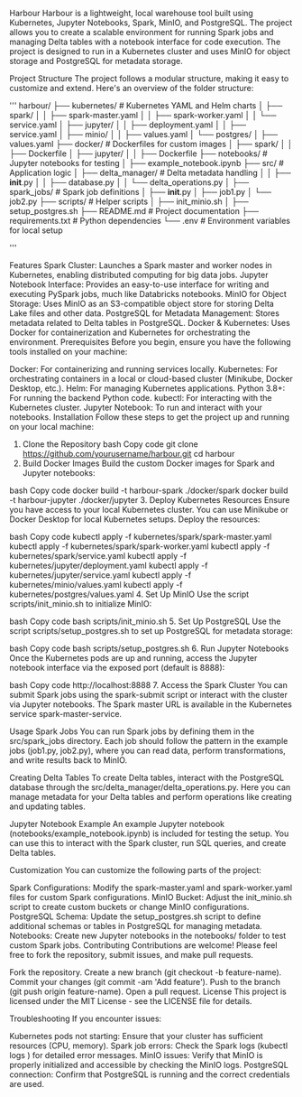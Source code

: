Harbour 
Harbour is a lightweight, local warehouse tool built using Kubernetes, Jupyter Notebooks, Spark, MinIO, and PostgreSQL. The project allows you to create a scalable environment for running Spark jobs and managing Delta tables with a notebook interface for code execution. The project is designed to run in a Kubernetes cluster and uses MinIO for object storage and PostgreSQL for metadata storage.

Project Structure
The project follows a modular structure, making it easy to customize and extend. Here's an overview of the folder structure:

'''
harbour/
├── kubernetes/               # Kubernetes YAML and Helm charts
│   ├── spark/
│   │   ├── spark-master.yaml
│   │   ├── spark-worker.yaml
│   │   └── service.yaml
│   ├── jupyter/
│   │   ├── deployment.yaml
│   │   ├── service.yaml
│   ├── minio/
│   │   ├── values.yaml
│   └── postgres/
│       ├── values.yaml
├── docker/                   # Dockerfiles for custom images
│   ├── spark/
│   │   ├── Dockerfile
│   ├── jupyter/
│   │   ├── Dockerfile
├── notebooks/                # Jupyter notebooks for testing
│   ├── example_notebook.ipynb
├── src/                      # Application logic
│   ├── delta_manager/         # Delta metadata handling
│   │   ├── __init__.py
│   │   ├── database.py
│   │   └── delta_operations.py
│   ├── spark_jobs/            # Spark job definitions
│       ├── __init__.py
│       ├── job1.py
│       └── job2.py
├── scripts/                  # Helper scripts
│   ├── init_minio.sh
│   ├── setup_postgres.sh
├── README.md                 # Project documentation
├── requirements.txt          # Python dependencies
└── .env                      # Environment variables for local setup

'''

Features
Spark Cluster: Launches a Spark master and worker nodes in Kubernetes, enabling distributed computing for big data jobs.
Jupyter Notebook Interface: Provides an easy-to-use interface for writing and executing PySpark jobs, much like Databricks notebooks.
MinIO for Object Storage: Uses MinIO as an S3-compatible object store for storing Delta Lake files and other data.
PostgreSQL for Metadata Management: Stores metadata related to Delta tables in PostgreSQL.
Docker & Kubernetes: Uses Docker for containerization and Kubernetes for orchestrating the environment.
Prerequisites
Before you begin, ensure you have the following tools installed on your machine:

Docker: For containerizing and running services locally.
Kubernetes: For orchestrating containers in a local or cloud-based cluster (Minikube, Docker Desktop, etc.).
Helm: For managing Kubernetes applications.
Python 3.8+: For running the backend Python code.
kubectl: For interacting with the Kubernetes cluster.
Jupyter Notebook: To run and interact with your notebooks.
Installation
Follow these steps to get the project up and running on your local machine:

1. Clone the Repository
bash
Copy code
git clone https://github.com/yourusername/harbour.git
cd harbour
2. Build Docker Images
Build the custom Docker images for Spark and Jupyter notebooks:

bash
Copy code
docker build -t harbour-spark ./docker/spark
docker build -t harbour-jupyter ./docker/jupyter
3. Deploy Kubernetes Resources
Ensure you have access to your local Kubernetes cluster. You can use Minikube or Docker Desktop for local Kubernetes setups. Deploy the resources:

bash
Copy code
kubectl apply -f kubernetes/spark/spark-master.yaml
kubectl apply -f kubernetes/spark/spark-worker.yaml
kubectl apply -f kubernetes/spark/service.yaml
kubectl apply -f kubernetes/jupyter/deployment.yaml
kubectl apply -f kubernetes/jupyter/service.yaml
kubectl apply -f kubernetes/minio/values.yaml
kubectl apply -f kubernetes/postgres/values.yaml
4. Set Up MinIO
Use the script scripts/init_minio.sh to initialize MinIO:

bash
Copy code
bash scripts/init_minio.sh
5. Set Up PostgreSQL
Use the script scripts/setup_postgres.sh to set up PostgreSQL for metadata storage:

bash
Copy code
bash scripts/setup_postgres.sh
6. Run Jupyter Notebooks
Once the Kubernetes pods are up and running, access the Jupyter notebook interface via the exposed port (default is 8888):

bash
Copy code
http://localhost:8888
7. Access the Spark Cluster
You can submit Spark jobs using the spark-submit script or interact with the cluster via Jupyter notebooks. The Spark master URL is available in the Kubernetes service spark-master-service.

Usage
Spark Jobs
You can run Spark jobs by defining them in the src/spark_jobs directory. Each job should follow the pattern in the example jobs (job1.py, job2.py), where you can read data, perform transformations, and write results back to MinIO.

Creating Delta Tables
To create Delta tables, interact with the PostgreSQL database through the src/delta_manager/delta_operations.py. Here you can manage metadata for your Delta tables and perform operations like creating and updating tables.

Jupyter Notebook Example
An example Jupyter notebook (notebooks/example_notebook.ipynb) is included for testing the setup. You can use this to interact with the Spark cluster, run SQL queries, and create Delta tables.

Customization
You can customize the following parts of the project:

Spark Configurations: Modify the spark-master.yaml and spark-worker.yaml files for custom Spark configurations.
MinIO Bucket: Adjust the init_minio.sh script to create custom buckets or change MinIO configurations.
PostgreSQL Schema: Update the setup_postgres.sh script to define additional schemas or tables in PostgreSQL for managing metadata.
Notebooks: Create new Jupyter notebooks in the notebooks/ folder to test custom Spark jobs.
Contributing
Contributions are welcome! Please feel free to fork the repository, submit issues, and make pull requests.

Fork the repository.
Create a new branch (git checkout -b feature-name).
Commit your changes (git commit -am 'Add feature').
Push to the branch (git push origin feature-name).
Open a pull request.
License
This project is licensed under the MIT License - see the LICENSE file for details.

Troubleshooting
If you encounter issues:

Kubernetes pods not starting: Ensure that your cluster has sufficient resources (CPU, memory).
Spark job errors: Check the Spark logs (kubectl logs <pod-name>) for detailed error messages.
MinIO issues: Verify that MinIO is properly initialized and accessible by checking the MinIO logs.
PostgreSQL connection: Confirm that PostgreSQL is running and the correct credentials are used.
